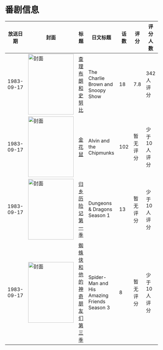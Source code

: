 # 番剧信息

|放送日期|封面|标题|日文标题|话数|评分|评分人数|
|---|---|---|---|---|---|---|
|1983-09-17|<img src="https://lain.bgm.tv/pic/cover/c/b0/56/749_zd2ni.jpg" alt="封面" style="width:150px;height:200px;object-fit:cover;">|[查理布朗和史努比](https://bangumi.tv/subject/749)|The Charlie Brown and Snoopy Show|18|7.8|342人评分|
|1983-09-17|<img src="https://lain.bgm.tv/pic/cover/c/67/77/36313_YN55A.jpg" alt="封面" style="width:150px;height:200px;object-fit:cover;">|[金花鼠](https://bangumi.tv/subject/36313)|Alvin and the Chipmunks|102|暂无评分|少于10人评分|
|1983-09-17|<img src="https://lain.bgm.tv/pic/cover/c/91/70/102523_DK6yS.jpg" alt="封面" style="width:150px;height:200px;object-fit:cover;">|[归乡历险记第一季](https://bangumi.tv/subject/102523)|Dungeons & Dragons Season 1|13|暂无评分|少于10人评分|
|1983-09-17|<img src="https://lain.bgm.tv/pic/cover/c/4f/0b/349069_94JU9.jpg" alt="封面" style="width:150px;height:200px;object-fit:cover;">|[蜘蛛侠和他的神奇朋友们 第三季](https://bangumi.tv/subject/349069)|Spider-Man and His Amazing Friends Season 3|8|暂无评分|少于10人评分|
